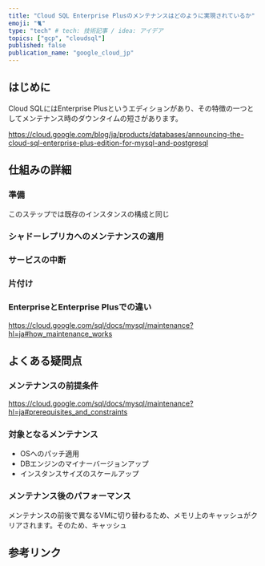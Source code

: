 ```yaml
---
title: "Cloud SQL Enterprise Plusのメンテナンスはどのように実現されているか"
emoji: "🐈"
type: "tech" # tech: 技術記事 / idea: アイデア
topics: ["gcp", "cloudsql"]
published: false
publication_name: "google_cloud_jp"
---
```

## はじめに
 Cloud SQLにはEnterprise Plusというエディションがあり、その特徴の一つとしてメンテナンス時のダウンタイムの短さがあります。

 https://cloud.google.com/blog/ja/products/databases/announcing-the-cloud-sql-enterprise-plus-edition-for-mysql-and-postgresql

## 仕組みの詳細
### 準備
このステップでは既存のインスタンスの構成と同じ

### シャドーレプリカへのメンテナンスの適用
### サービスの中断
### 片付け
### EnterpriseとEnterprise Plusでの違い
https://cloud.google.com/sql/docs/mysql/maintenance?hl=ja#how_maintenance_works


## よくある疑問点
### メンテナンスの前提条件

https://cloud.google.com/sql/docs/mysql/maintenance?hl=ja#prerequisites_and_constraints

### 対象となるメンテナンス
- OSへのパッチ適用
- DBエンジンのマイナーバージョンアップ
- インスタンスサイズのスケールアップ

### メンテナンス後のパフォーマンス
メンテナンスの前後で異なるVMに切り替わるため、メモリ上のキャッシュがクリアされます。そのため、キャッシュ


## 参考リンク

